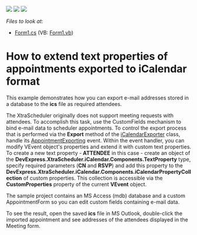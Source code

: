 <!-- default badges list -->
![](https://img.shields.io/endpoint?url=https://codecentral.devexpress.com/api/v1/VersionRange/128634894/13.1.4%2B)
[![](https://img.shields.io/badge/Open_in_DevExpress_Support_Center-FF7200?style=flat-square&logo=DevExpress&logoColor=white)](https://supportcenter.devexpress.com/ticket/details/E2437)
[![](https://img.shields.io/badge/📖_How_to_use_DevExpress_Examples-e9f6fc?style=flat-square)](https://docs.devexpress.com/GeneralInformation/403183)
<!-- default badges end -->
<!-- default file list -->
*Files to look at*:

* [Form1.cs](./CS/Form1.cs) (VB: [Form1.vb](./VB/Form1.vb))
<!-- default file list end -->
# How to extend text properties of appointments exported to iCalendar format


<p>This example demonstrates how you can export e-mail addresses stored in a database to the <strong>ics</strong> file as required attendees. </p><p>The XtraScheduler originally does not support meeting requests with attendees. To accomplish this task, use the CustomFields mechanism to bind e-mail data to scheduler appointments. To control the export process that is performed via the <strong>Export</strong> method of the <a href="http://documentation.devexpress.com/#WindowsForms/clsDevExpressXtraScheduleriCalendariCalendarExportertopic"> iCalendarExporter</a> class, handle its <a href="http://documentation.devexpress.com/#CoreLibraries/DevExpressXtraSchedulerExchangeAppointmentExporter_AppointmentExportingtopic">AppointmentExporting</a> event. Within the event handler, you can modify VEvent object's properties and extend it with custom text properties. <br />
To create a new text property -<strong> ATTENDEE</strong> in this case - create an object of the <strong>DevExpress.XtraScheduler.iCalendar.Components.TextProperty</strong> type, specify required parameters (<strong>CN</strong> and <strong>RSVP</strong>) and add this property to the<strong> DevExpress.XtraScheduler.iCalendar.Components.iCalendarPropertyCollection</strong> of custom properties. This collection is accessible via the <strong>CustomProperties</strong> property of the current <strong>VEvent</strong> object.</p><p>The sample project contains an MS Access (mdb) database and a custom AppointmentForm so you can edit custom fields containing e-mail data. </p><p>To see the result, open the saved <strong>ics</strong> file in MS Outlook, double-click the imported appointment  and see addresses of the attendees displayed in the Meeting form.</p>

<br/>


